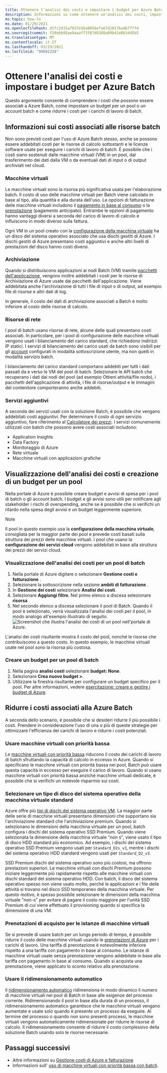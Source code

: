 ```yaml
---
title: Ottenere l'analisi dei costi e impostare i budget per Azure Batch
description: Informazioni su come ottenere un'analisi dei costi, impostare un budget e ridurre i costi per le risorse di calcolo sottostanti e le licenze software usate per eseguire i carichi di lavoro di batch.
ms.topic: how-to
ms.date: 01/29/2021
ms.openlocfilehash: d1fc2d15a7037e56a8056efa67d2017badb77ffd
ms.sourcegitcommit: f28ebb95ae9aaaff3f87d8388a09b41e0b3445b5
ms.translationtype: MT
ms.contentlocale: it-IT
ms.lasthandoff: 03/29/2021
ms.locfileid: "99091328"
---
```

# <a name="get-cost-analysis-and-set-budgets-for-azure-batch"></a>Ottenere l'analisi dei costi e impostare i budget per Azure Batch

Questo argomento consente di comprendere i costi che possono essere associati a Azure Batch, come impostare un budget per un pool o un account batch e come ridurre i costi per i carichi di lavoro di batch.

## <a name="understand-costs-associated-with-batch-resources"></a>Informazioni sui costi associati alle risorse batch

Non sono previsti costi per l'uso di Azure Batch stesso, anche se possono essere addebitati costi per le risorse di calcolo sottostanti e le licenze software usate per eseguire i carichi di lavoro di batch. È possibile che i costi siano sostenuti dalle macchine virtuali (VM) in un pool, dal trasferimento dei dati dalla VM o da eventuali dati di input o di output archiviati nel cloud.

### <a name="virtual-machines"></a>Macchine virtuali

Le macchine virtuali sono la risorsa più significativa usata per l'elaborazione batch. Il costo di uso delle macchine virtuali per Batch viene calcolato in base al tipo, alla quantità e alla durata dell'uso. Le opzioni di fatturazione delle macchine virtuali includono il [pagamento in base al consumo](https://azure.microsoft.com/offers/ms-azr-0003p/) o la [prenotazione](../cost-management-billing/reservations/save-compute-costs-reservations.md) (pagamento anticipato). Entrambe le opzioni di pagamento hanno vantaggi diversi a seconda del carico di lavoro di calcolo e influiscono in modo diverso sulla fattura.

Ogni VM in un pool creato con la [configurazione della macchina virtuale](nodes-and-pools.md#virtual-machine-configuration) ha un disco del sistema operativo associato che usa dischi gestiti di Azure. I dischi gestiti di Azure presentano costi aggiuntivi e anche altri livelli di prestazioni del disco hanno costi diversi.

### <a name="storage"></a>Archiviazione

Quando si distribuiscono applicazioni ai nodi Batch (VM) tramite [pacchetti dell'applicazione](batch-application-packages.md), vengono inoltre addebitati i costi per le risorse di Archiviazione di Azure usate dai pacchetti dell'applicazione. Viene addebitata anche l'archiviazione di tutti i file di input o di output, ad esempio file di risorse e altri dati di log.

In generale, il costo dei dati di archiviazione associati a Batch è molto inferiore al costo delle risorse di calcolo.

### <a name="networking-resources"></a>Risorse di rete

I pool di batch usano risorse di rete, alcune delle quali presentano costi associati. In particolare, per i pool di configurazione delle macchine virtuali vengono usati i bilanciamento del carico standard, che richiedono indirizzi IP statici. I servizi di bilanciamento del carico usati da batch sono visibili per gli [account](accounts.md#batch-accounts) configurati in modalità sottoscrizione utente, ma non quelli in modalità servizio batch.

I bilanciamento del carico standard comportano addebiti per tutti i dati passati da e verso le VM del pool di batch. Selezionare le API batch che recuperano i dati dai nodi del pool (ad esempio Ottieni attività/file nodo), i pacchetti dell'applicazione di attività, i file di risorse/output e le immagini del contenitore comporteranno anche addebiti.

### <a name="additional-services"></a>Servizi aggiuntivi

A seconda dei servizi usati con la soluzione Batch, è possibile che vengano addebitati costi aggiuntivi. Per determinare il costo di ogni servizio aggiuntivo, fare riferimento al [Calcolatore dei prezzi](https://azure.microsoft.com/pricing/calculator/). I servizi comunemente utilizzati con batch che possono avere costi associati includono:

- Application Insights
- Data Factory
- Monitoraggio di Azure
- Rete virtuale
- Macchine virtuali con applicazioni grafiche

## <a name="view-cost-analysis-and-create-a-budget-for-a-pool"></a>Visualizzazione dell'analisi dei costi e creazione di un budget per un pool

Nella portale di Azure è possibile creare budget e avvisi di spesa per i pool di batch o gli account batch. I budget e gli avvisi sono utili per notificare agli stakeholder i rischi di overspending, anche se è possibile che si verifichi un ritardo nella spesa degli avvisi e un budget leggermente superiore.

> [!NOTE]
> Il pool in questo esempio usa la **configurazione della macchina virtuale**, consigliata per la maggior parte dei pool e prevede costi basati sulla struttura dei prezzi delle macchine virtuali. I pool che usano la **configurazione dei servizi cloud** vengono addebitati in base alla struttura dei prezzi dei servizi cloud.

### <a name="view-cost-analysis-for-a-batch-pool"></a>Visualizzazione dell'analisi dei costi per un pool di batch

1. Nella portale di Azure digitare o selezionare **Gestione costi e fatturazione** .
1. Selezionare la sottoscrizione nella sezione **ambiti di fatturazione** .
1. In **Gestione dei costi** selezionare **Analisi dei costi**.
1. Selezionare **Aggiungi filtro**. Nel primo elenco a discesa selezionare **risorsa**
1. Nel secondo elenco a discesa selezionare il pool di Batch. Quando il pool è selezionato, verrà visualizzata l'analisi dei costi per il pool, in modo analogo all'esempio illustrato di seguito.
    ![Screenshot che illustra l'analisi dei costi di un pool nell'portale di Azure.](./media/batch-budget/pool-cost-analysis.png)

L'analisi dei costi risultante mostra il costo del pool, nonché le risorse che contribuiscono a questo costo. In questo esempio, le macchine virtuali usate nel pool sono la risorsa più costosa.

### <a name="create-a-budget-for-a-batch-pool"></a>Creare un budget per un pool di batch

1. Nella pagina **analisi costi** selezionare **budget: None**.
1. Selezionare **Crea nuovo budget >**.
1. Utilizzare la finestra risultante per configurare un budget specifico per il pool. Per altre informazioni, vedere [esercitazione: creare e gestire i budget di Azure](../cost-management-billing/costs/tutorial-acm-create-budgets.md).

## <a name="minimize-costs-associated-with-azure-batch"></a>Ridurre i costi associati alla Azure Batch

A seconda dello scenario, è possibile che si desideri ridurre il più possibile i costi. Prendere in considerazione l'uso di una o più di queste strategie per ottimizzare l'efficienza dei carichi di lavoro e ridurre i costi potenziali.

### <a name="use-low-priority-virtual-machines"></a>Usare macchine virtuali con priorità bassa

Le [macchine virtuali con priorità bassa](batch-low-pri-vms.md) riducono il costo dei carichi di lavoro di batch sfruttando la capacità di calcolo in eccesso in Azure. Quando si specificano le macchine virtuali con priorità bassa nei pool, Batch può usare questa capacità in eccesso per eseguire il carico di lavoro. Quando si usano macchine virtuali con priorità bassa anziché macchine virtuali dedicate, è possibile che si verifichi un notevole risparmio sui costi.

### <a name="select-a-standard-virtual-machine-os-disk-type"></a>Selezionare un tipo di disco del sistema operativo della macchina virtuale standard

Azure offre più [tipi di dischi del sistema operativo VM](../virtual-machines/disks-types.md). La maggior parte delle serie di macchine virtuali presentano dimensioni che supportano sia l'archiviazione standard che l'archiviazione premium. Quando si selezionano le dimensioni della macchina virtuale per un pool, batch configura i dischi del sistema operativo SSD Premium. Quando viene selezionata la dimensione della macchina virtuale "non s", viene usato il tipo di disco HDD standard più economico. Ad esempio, i dischi del sistema operativo SSD Premium vengono usati per `Standard_D2s_v3`, mentre i dischi del sistema operativo HDD standard vengono usati per `Standard_D2_v3`.

SSD Premium dischi del sistema operativo sono più costosi, ma offrono prestazioni superiori. Le macchine virtuali con dischi Premium possono iniziare leggermente più rapidamente rispetto alle macchine virtuali con dischi standard del sistema operativo HDD. Con batch, il disco del sistema operativo spesso non viene usato molto, perché le applicazioni e i file delle attività si trovano nel disco SSD temporaneo della macchina virtuale. Per questo motivo, è spesso possibile selezionare le dimensioni della macchina virtuale "non-s" per evitare di pagare il costo maggiore per l'unità SSD Premium di cui viene effettuato il provisioning quando si specifica la dimensione di una VM.

### <a name="purchase-reservations-for-virtual-machine-instances"></a>Prenotazioni di acquisto per le istanze di macchine virtuali

Se si prevede di usare batch per un lungo periodo di tempo, è possibile ridurre il costo delle macchine virtuali usando le [prenotazioni di Azure](../cost-management-billing/reservations/save-compute-costs-reservations.md) per i carichi di lavoro. Una tariffa di prenotazione è notevolmente inferiore rispetto a una tariffa con pagamento in base al consumo. Le istanze di macchine virtuali usate senza prenotazione vengono addebitate in base alla tariffa con pagamento in base al consumo. Quando si acquista una prenotazione, viene applicato lo sconto relativo alla prenotazione.

### <a name="use-automatic-scaling"></a>Usare il ridimensionamento automatico

Il [ridimensionamento automatico](batch-automatic-scaling.md) ridimensiona in modo dinamico il numero di macchine virtuali nel pool di Batch in base alle esigenze del processo corrente. Ridimensionando il pool in base alla durata di un processo, il ridimensionamento automatico garantisce che le macchine virtuali vengano aumentate e usate solo quando è presente un processo da eseguire. Al termine del processo o quando non sono presenti processi, le macchine virtuali vengono automaticamente ridimensionate per ridurre le risorse di calcolo. Il ridimensionamento consente di ridurre il costo complessivo della soluzione Batch usando solo le risorse necessarie.

## <a name="next-steps"></a>Passaggi successivi

- Altre informazioni su [Gestione costi di Azure e fatturazione](../cost-management-billing/cost-management-billing-overview.md)
- Informazioni sull' [uso di macchine virtuali con priorità bassa con batch](batch-low-pri-vms.md).
